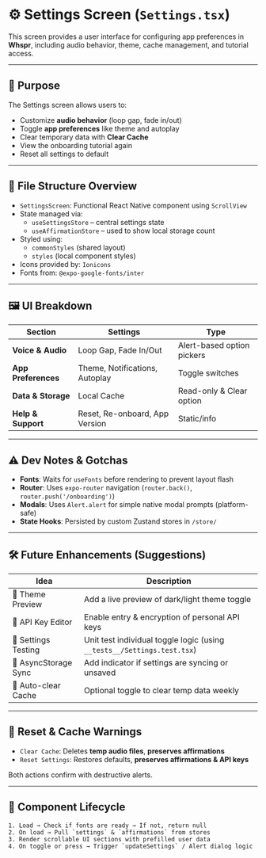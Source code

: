 # ⚙️ Settings Screen (`Settings.tsx`)

This screen provides a user interface for configuring app preferences in **Whspr**, including audio behavior, theme, cache management, and tutorial access.

---

## 🧠 Purpose

The Settings screen allows users to:

- Customize **audio behavior** (loop gap, fade in/out)
- Toggle **app preferences** like theme and autoplay
- Clear temporary data with **Clear Cache**
- View the onboarding tutorial again
- Reset all settings to default

---

## 🧩 File Structure Overview

- `SettingsScreen`: Functional React Native component using `ScrollView`
- State managed via:
  - `useSettingsStore` – central settings state
  - `useAffirmationStore` – used to show local storage count
- Styled using:
  - `commonStyles` (shared layout)
  - `styles` (local component styles)
- Icons provided by: `Ionicons`
- Fonts from: `@expo-google-fonts/inter`

---

## 🖼️ UI Breakdown

| Section | Settings | Type |
|--------|----------|------|
| **Voice & Audio** | Loop Gap, Fade In/Out | Alert-based option pickers |
| **App Preferences** | Theme, Notifications, Autoplay | Toggle switches |
| **Data & Storage** | Local Cache | Read-only & Clear option |
| **Help & Support** | Reset, Re-onboard, App Version | Static/info |

---

## ⚠️ Dev Notes & Gotchas

- **Fonts**: Waits for `useFonts` before rendering to prevent layout flash
- **Router**: Uses `expo-router` navigation (`router.back()`, `router.push('/onboarding')`)
- **Modals**: Uses `Alert.alert` for simple native modal prompts (platform-safe)
- **State Hooks**: Persisted by custom Zustand stores in `/store/`

---

## 🛠️ Future Enhancements (Suggestions)

| Idea | Description |
|------|-------------|
| 🎨 Theme Preview | Add a live preview of dark/light theme toggle |
| 🔐 API Key Editor | Enable entry & encryption of personal API keys |
| 🧪 Settings Testing | Unit test individual toggle logic (using `__tests__/Settings.test.tsx`) |
| 🔄 AsyncStorage Sync | Add indicator if settings are syncing or unsaved |
| 🧹 Auto-clear Cache | Optional toggle to clear temp data weekly |

---

## 🧼 Reset & Cache Warnings

- `Clear Cache`: Deletes **temp audio files**, **preserves affirmations**
- `Reset Settings`: Restores defaults, **preserves affirmations & API keys**

Both actions confirm with destructive alerts.

---

## 🔄 Component Lifecycle

```plaintext
1. Load → Check if fonts are ready → If not, return null
2. On load → Pull `settings` & `affirmations` from stores
3. Render scrollable UI sections with prefilled user data
4. On toggle or press → Trigger `updateSettings` / Alert dialog logic
